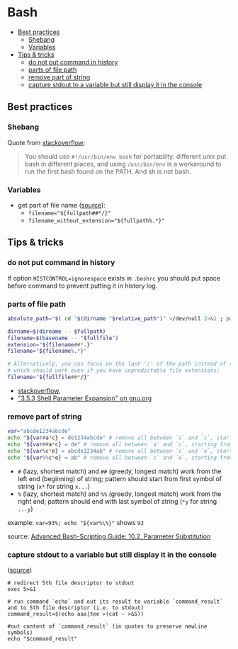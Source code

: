 # Bash

<!-- MarkdownTOC autolink="true" lowercase="all" uri_encoding="false" -->

- [Best practices](#best-practices)
    - [Shebang](#shebang)
    - [Variables](#variables)
- [Tips & tricks](#tips--tricks)
    - [do not put command in history](#do-not-put-command-in-history)
    - [parts of file path](#parts-of-file-path)
    - [remove part of string](#remove-part-of-string)
    - [capture stdout to a variable but still display it in the console](#capture-stdout-to-a-variable-but-still-display-it-in-the-console)

<!-- /MarkdownTOC -->


## Best practices

### Shebang

Quote from [stackoverflow](http://stackoverflow.com/questions/10376206/what-is-the-preferred-bash-shebang):
> You should use `#!/usr/bin/env bash` for portability:
> different unix put bash in different places,
> and using `/usr/bin/env` is a workaround to run the first bash found on the PATH.
> And sh is not bash.


### Variables

- get part of file name ([source](https://stackoverflow.com/questions/18845814/bash-extracting-file-basename-from-long-path)):
    - `filename="${fullpath##*/}"`
    - `filename_without_extension="${fullpath%.*}"`


## Tips & tricks

### do not put command in history

If option `HISTCONTROL=ignorespace` exists in `.bashrc`
you should put space before command to prevent putting it in history log.


### parts of file path

```bash
absolute_path="$( cd "$(dirname "$relative_path")" >/dev/null 2>&1 ; pwd -P )"

dirname=$(dirname -- $fullpath)
filename=$(basename -- "$fullfile")
extension="${filename##*.}"
filename="${filename%.*}"

# Alternatively, you can focus on the last '/' of the path instead of the '.'
# which should work even if you have unpredictable file extensions:
filename="${fullfile##*/}"
```

- [stackoverflow](https://stackoverflow.com/questions/965053/extract-filename-and-extension-in-bash),
- ["3.5.3 Shell Parameter Expansion" on gnu.org](http://www.gnu.org/software/bash/manual/html_node/Shell-Parameter-Expansion.html)


### remove part of string

```bash
var="abcde1234abcde"
echo "${var#a*c} = de1234abcde" # remove all between `a` and `c`, starting from left side, shortest match
echo "${var##a*c} = de" # remove all between `a` and `c`, starting from left side, longest match
echo "${var%c*e} = abcde1234ab" # remove all between `c` and `e`, starting from right side, shortest match
echo "${var%%c*e} = ab" # remove all between `c` and `e`, starting from right side, longest match
```

- `#` (lazy, shortest match) and `##` (greedy, longest match) work from the left end (beginning) of string;
pattern should start from first symbol of string (`x*` for string `x...`)
- `%` (lazy, shortest match) and `%%` (greedy, longest match) work from the right end;
pattern should end with last symbol of string (`*y` for string `...y`)

example: `var=93%; echo "${var%\%}"` shows `93`

source: [Advanced Bash-Scripting Guide: 10.2. Parameter Substitution](https://tldp.org/LDP/abs/html/parameter-substitution.html#PSOREX1)


### capture stdout to a variable but still display it in the console
([source](https://stackoverflow.com/a/12451419))

```
# redirect 5th file descriptor to stdout
exec 5>&1

# run command `echo` and out its result to variable `command_result` and to 5th file descriptor (i.e. to stdout)
command_result=$(echo aaa|tee >(cat - >&5))

#out content of `command_result` (in quotes to preserve newline symbols)
echo "$command_result"
```

